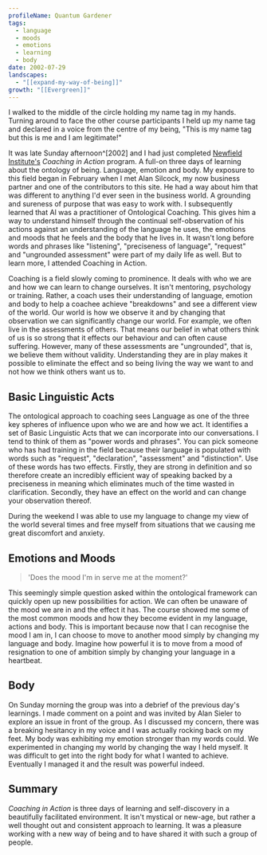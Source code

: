 ```yaml
---
profileName: Quantum Gardener
tags:
  - language
  - moods
  - emotions
  - learning
  - body
date: 2002-07-29
landscapes:
  - "[[expand-my-way-of-being]]"
growth: "[[Evergreen]]"
---
```

I walked to the middle of the circle holding my name tag in my hands. Turning around to face the other course participants I held up my name tag and declared in a voice from the centre of my being, "This is my name tag but this is me and I am legitimate!"

It was late Sunday afternoon^[2002] and I had just completed [Newfield Institute's](https://www.ontologicalcoaching.com.au) *Coaching in Action* program. A full-on three days of learning about the ontology of being. Language, emotion and body. My exposure to this field began in February when I met Alan Silcock, my now business partner and one of the contributors to this site. He had a way about him that was different to anything I'd ever seen in the business world. A grounding and sureness of purpose that was easy to work with. I subsequently learned that Al was a practitioner of Ontological Coaching. This gives him a way to understand himself through the continual self-observation of his actions against an understanding of the language he uses, the emotions and moods that he feels and the body that he lives in. It wasn't long before words and phrases like "listening", "preciseness of language", "request" and "ungrounded assessment" were part of my daily life as well. But to learn more, I attended Coaching in Action.

Coaching is a field slowly coming to prominence. It deals with who we are and how we can learn to change ourselves. It isn't mentoring, psychology or training. Rather, a coach uses their understanding of language, emotion and body to help a coachee achieve "breakdowns" and see a different view of the world. Our world is how we observe it and by changing that observation we can significantly change our world. For example, we often live in the assessments of others. That means our belief in what others think of us is so strong that it effects our behaviour and can often cause suffering. However, many of these assessments are "ungrounded", that is, we believe them without validity. Understanding they are in play makes it possible to eliminate the effect and so being living the way we want to and not how we think others want us to.

## Basic Linguistic Acts

The ontological approach to coaching sees Language as one of the three key spheres of influence upon who we are and how we act. It identifies a set of Basic Linguistic Acts that we can incorporate into our conversations. I tend to think of them as "power words and phrases". You can pick someone who has had training in the field because their language is populated with words such as "request", "declaration", "assessment" and "distinction". Use of these words has two effects. Firstly, they are strong in definition and so therefore create an incredibly efficient way of speaking backed by a preciseness in meaning which eliminates much of the time wasted in clarification. Secondly, they have an effect on the world and can change your observation thereof.

During the weekend I was able to use my language to change my view of the world several times and free myself from situations that we causing me great discomfort and anxiety.

## Emotions and Moods
> 'Does the mood I'm in serve me at the moment?'

This seemingly simple question asked within the ontological framework can quickly open up new possibilities for action. We can often be unaware of the mood we are in and the effect it has. The course showed me some of the most common moods and how they become evident in my language, actions and body. This is important because now that I can recognise the mood I am in, I can choose to move to another mood simply by changing my language and body. Imagine how powerful it is to move from a mood of resignation to one of ambition simply by changing your language in a heartbeat.

## Body
On Sunday morning the group was into a debrief of the previous day's learnings. I made comment on a point and was invited by Alan Sieler to explore an issue in front of the group. As I discussed my concern, there was a breaking hesitancy in my voice and I was actually rocking back on my feet. My body was exhibiting my emotion stronger than my words could. We experimented in changing my world by changing the way I held myself. It was difficult to get into the right body for what I wanted to achieve. Eventually I managed it and the result was powerful indeed.

## Summary
*Coaching in Action* is three days of learning and self-discovery in a beautifully facilitated environment. It isn't mystical or new-age, but rather a well thought out and consistent approach to learning. It was a pleasure working with a new way of being and to have shared it with such a group of people.

